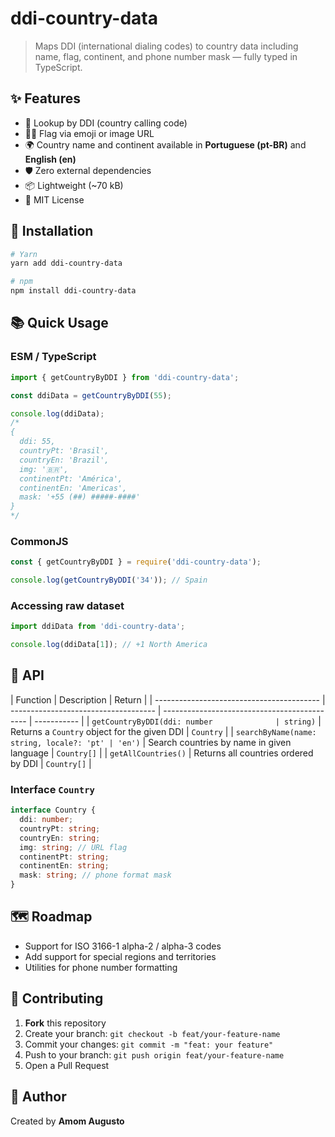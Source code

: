 # ddi-country-data

> Maps DDI (international dialing codes) to country data including name, flag, continent, and phone number mask — fully typed in TypeScript.

## ✨ Features

- 🔢 Lookup by DDI (country calling code)
- 🏳️‍🌈 Flag via emoji or image URL
- 🌍 Country name and continent available in **Portuguese (pt-BR)** and **English (en)**
- 🛡️ Zero external dependencies
- 📦 Lightweight (~70 kB)
- 📝 MIT License

## 🚀 Installation

```bash
# Yarn
yarn add ddi-country-data

# npm
npm install ddi-country-data
```

## 📚 Quick Usage

### ESM / TypeScript

```ts
import { getCountryByDDI } from 'ddi-country-data';

const ddiData = getCountryByDDI(55);

console.log(ddiData);
/*
{
  ddi: 55,
  countryPt: 'Brasil',
  countryEn: 'Brazil',
  img: '🇧🇷',
  continentPt: 'América',
  continentEn: 'Americas',
  mask: '+55 (##) #####-####'
}
*/
```

### CommonJS

```js
const { getCountryByDDI } = require('ddi-country-data');

console.log(getCountryByDDI('34')); // Spain
```

### Accessing raw dataset

```ts
import ddiData from 'ddi-country-data';

console.log(ddiData[1]); // +1 North America
```

## 🧩 API

| Function                                  | Description                          | Return                                       |
| ----------------------------------------- | ------------------------------------ | -------------------------------------------- | ----------- |
| `getCountryByDDI(ddi: number              | string)`                             | Returns a `Country` object for the given DDI | `Country`   |
| `searchByName(name: string, locale?: 'pt' | 'en')`                               | Search countries by name in given language   | `Country[]` |
| `getAllCountries()`                       | Returns all countries ordered by DDI | `Country[]`                                  |

### Interface `Country`

```ts
interface Country {
  ddi: number;
  countryPt: string;
  countryEn: string;
  img: string; // URL flag
  continentPt: string;
  continentEn: string;
  mask: string; // phone format mask
}
```

## 🗺️ Roadmap

- Support for ISO 3166-1 alpha-2 / alpha-3 codes
- Add support for special regions and territories
- Utilities for phone number formatting

## 🤝 Contributing

1. **Fork** this repository
2. Create your branch: `git checkout -b feat/your-feature-name`
3. Commit your changes: `git commit -m "feat: your feature"`
4. Push to your branch: `git push origin feat/your-feature-name`
5. Open a Pull Request

## 👤 Author

Created by **Amom Augusto**
